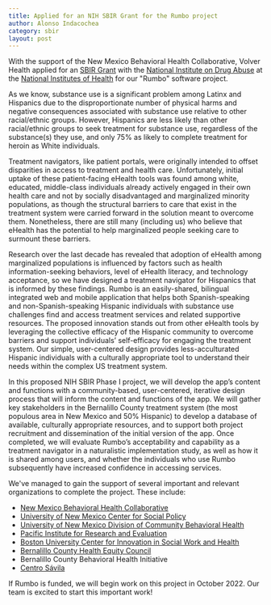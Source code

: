 ```yaml
---
title: Applied for an NIH SBIR Grant for the Rumbo project
author: Alonso Indacochea
category: sbir
layout: post
---
```


With the support of the New Mexico Behavioral Health Collaborative, Volver Health applied for an [SBIR Grant](https://grants.nih.gov/grants/guide/pa-files/pa-21-260.html) with the [National Institute on Drug Abuse](https://nida.nih.gov/) at the [National Institutes of Health](https://nih.gov/) for our "Rumbo" software project.


As we know, substance use is a significant problem among Latinx and Hispanics due to the disproportionate number of physical harms and negative consequences associated with substance use relative to other racial/ethnic groups. However, Hispanics are less likely than other racial/ethnic groups to seek treatment for substance use, regardless of the substance(s) they use, and only 75% as likely to complete treatment for heroin as White individuals.


Treatment navigators, like patient portals, were originally intended to offset disparities in access to treatment and health care. Unfortunately, initial uptake of these patient-facing eHealth tools was found among white, educated, middle-class individuals already actively engaged in their own health care and not by socially disadvantaged and marginalized minority populations, as though the structural barriers to care that exist in the treatment system were carried forward in the solution meant to overcome them. Nonetheless, there are still many (including us) who believe that eHealth has the potential to help marginalized people seeking care to surmount these barriers.


Research over the last decade has revealed that adoption of eHealth among marginalized populations is influenced by factors such as health information-seeking behaviors, level of eHealth literacy, and technology acceptance, so we have designed a treatment navigator for Hispanics that is informed by these findings. Rumbo is an easily-shared, bilingual integrated web and mobile application that helps both Spanish-speaking and non-Spanish-speaking Hispanic individuals with substance use challenges find and access treatment services and related supportive resources. The proposed innovation stands out from other eHealth tools by leveraging the collective efficacy of the Hispanic community to overcome barriers and support individuals’ self-efficacy for engaging the treatment system. Our simple, user-centered design provides less-acculturated Hispanic individuals with a culturally appropriate tool to understand their needs within the complex US treatment system.


In this proposed NIH SBIR Phase I project, we will develop the app’s content and functions with a community-based, user-centered, iterative design process that will inform the content and functions of the app. We will gather key stakeholders in the Bernalillo County treatment system (the most populous area in New Mexico and 50% Hispanic) to develop a database of available, culturally appropriate resources, and to support both project recruitment and dissemination of the initial version of the app. Once completed, we will evaluate Rumbo’s acceptability and capability as a treatment navigator in a naturalistic implementation study, as well as how it is shared among users, and whether the individuals who use Rumbo subsequently have increased confidence in accessing services.


We've managed to gain the support of several important and relevant organizations to complete the project. These include:


- [New Mexico Behavioral Health Collaborative](https://www.hsd.state.nm.us/about_the_department/behavioral-health-collaborative/)
- [University of New Mexico Center for Social Policy](https://csp.unm.edu/)
- [University of New Mexico Division of Community Behavioral Health](https://hsc.unm.edu/medicine/departments/psychiatry/cbh/)
- [Pacific Institute for Research and Evaluation](https://pire.org)
- [Boston University Center for Innovation in Social Work and Health](https://ciswh.org/)
- [Bernalillo County Health Equity Council](https://www.healthequitycouncil.net/)
- Bernalillo County Behavioral Health Initiative
- [Centro Sávila](https://www.centrosavila.org/)


If Rumbo is funded, we will begin work on this project in October 2022. Our team is excited to start this important work!